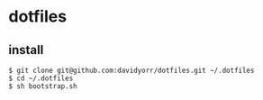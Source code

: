 dotfiles
========

install
-------

    $ git clone git@github.com:davidyorr/dotfiles.git ~/.dotfiles
    $ cd ~/.dotfiles
    $ sh bootstrap.sh
